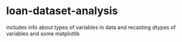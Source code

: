 # loan-dataset-analysis
includes info about types of variables in data and recasting dtypes of variables and some matplotlib
